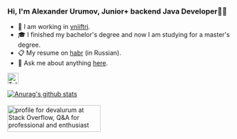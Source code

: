 ### Hi, I'm Alexander Urumov, Junior+ backend Java Developer👨‍💻

<!--[<img src="https://img.shields.io/badge/LinkedIn-282C34?logo=linkedin&logoColor=0077B5" alt="LinkedIn logo" title="LinkedIn" height="25" />](https://www.linkedin.com/)
-->

- 💼 I am working in [vniiftri](https://www.vniiftri.ru/en/).
- 🎓 I finished my bachelor's degree and now I am studying for a master's degree.
- 📋 My resume on [habr](https://career.habr.com/dreamzy) (in Russian).
- 💬 Ask me about anything [here](https://t.me/devalurum/).

[<img src="https://img.shields.io/badge/Telegram-282C34?logo=telegram&logoColor=0077B5" alt="Telegram logo" title="Telegram" height="25" />](https://t.me/devalurum/)

<a href="https://github.com/anuraghazra/github-readme-stats">
  <img align="center" src="https://github-readme-stats.anuraghazra1.vercel.app/api?username=Dream0fme&show_icons=true&hide_title=true&hide=contribs,issues&include_all_commits=true&theme=dark" alt="Anurag's github stats" />
</a>
<br></br>
<a href="https://stackoverflow.com/users/13068500/devalurum"><img src="https://stackoverflow.com/users/flair/13068500.png?theme=dark" width="210" height="60" alt="profile for devalurum at Stack Overflow, Q&amp;A for professional and enthusiast programmers" title="profile for Alexander Urumov at StackOverflow"></a> 
